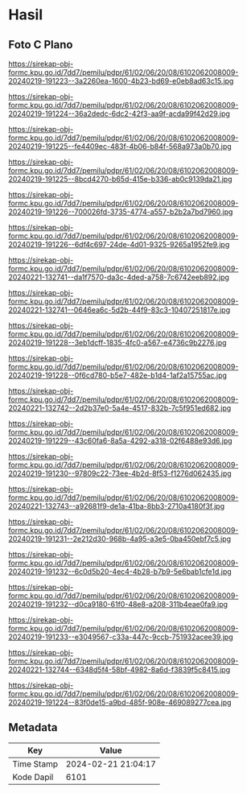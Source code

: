 # Hasil

## Foto C Plano

https://sirekap-obj-formc.kpu.go.id/7dd7/pemilu/pdpr/61/02/06/20/08/6102062008009-20240219-191223--3a2260ea-1600-4b23-bd69-e0eb8ad63c15.jpg

https://sirekap-obj-formc.kpu.go.id/7dd7/pemilu/pdpr/61/02/06/20/08/6102062008009-20240219-191224--36a2dedc-6dc2-42f3-aa9f-acda99f42d29.jpg

https://sirekap-obj-formc.kpu.go.id/7dd7/pemilu/pdpr/61/02/06/20/08/6102062008009-20240219-191225--fe4409ec-483f-4b06-b84f-568a973a0b70.jpg

https://sirekap-obj-formc.kpu.go.id/7dd7/pemilu/pdpr/61/02/06/20/08/6102062008009-20240219-191225--8bcd4270-b65d-415e-b336-ab0c9139da21.jpg

https://sirekap-obj-formc.kpu.go.id/7dd7/pemilu/pdpr/61/02/06/20/08/6102062008009-20240219-191226--700026fd-3735-4774-a557-b2b2a7bd7960.jpg

https://sirekap-obj-formc.kpu.go.id/7dd7/pemilu/pdpr/61/02/06/20/08/6102062008009-20240219-191226--6df4c697-24de-4d01-9325-9265a1952fe9.jpg

https://sirekap-obj-formc.kpu.go.id/7dd7/pemilu/pdpr/61/02/06/20/08/6102062008009-20240221-132741--da1f7570-da3c-4ded-a758-7c6742eeb892.jpg

https://sirekap-obj-formc.kpu.go.id/7dd7/pemilu/pdpr/61/02/06/20/08/6102062008009-20240221-132741--0646ea6c-5d2b-44f9-83c3-10407251817e.jpg

https://sirekap-obj-formc.kpu.go.id/7dd7/pemilu/pdpr/61/02/06/20/08/6102062008009-20240219-191228--3eb1dcff-1835-4fc0-a567-e4736c9b2276.jpg

https://sirekap-obj-formc.kpu.go.id/7dd7/pemilu/pdpr/61/02/06/20/08/6102062008009-20240219-191228--0f6cd780-b5e7-482e-b1d4-1af2a15755ac.jpg

https://sirekap-obj-formc.kpu.go.id/7dd7/pemilu/pdpr/61/02/06/20/08/6102062008009-20240221-132742--2d2b37e0-5a4e-4517-832b-7c5f951ed682.jpg

https://sirekap-obj-formc.kpu.go.id/7dd7/pemilu/pdpr/61/02/06/20/08/6102062008009-20240219-191229--43c60fa6-8a5a-4292-a318-02f6488e93d6.jpg

https://sirekap-obj-formc.kpu.go.id/7dd7/pemilu/pdpr/61/02/06/20/08/6102062008009-20240219-191230--97809c22-73ee-4b2d-8f53-f1276d062435.jpg

https://sirekap-obj-formc.kpu.go.id/7dd7/pemilu/pdpr/61/02/06/20/08/6102062008009-20240221-132743--a92681f9-de1a-41ba-8bb3-2710a4180f3f.jpg

https://sirekap-obj-formc.kpu.go.id/7dd7/pemilu/pdpr/61/02/06/20/08/6102062008009-20240219-191231--2e212d30-968b-4a95-a3e5-0ba450ebf7c5.jpg

https://sirekap-obj-formc.kpu.go.id/7dd7/pemilu/pdpr/61/02/06/20/08/6102062008009-20240219-191232--6c0d5b20-4ec4-4b28-b7b9-5e6bab1cfe1d.jpg

https://sirekap-obj-formc.kpu.go.id/7dd7/pemilu/pdpr/61/02/06/20/08/6102062008009-20240219-191232--d0ca9180-61f0-48e8-a208-311b4eae0fa9.jpg

https://sirekap-obj-formc.kpu.go.id/7dd7/pemilu/pdpr/61/02/06/20/08/6102062008009-20240219-191233--e3049567-c33a-447c-9ccb-751932acee39.jpg

https://sirekap-obj-formc.kpu.go.id/7dd7/pemilu/pdpr/61/02/06/20/08/6102062008009-20240221-132744--6348d5f4-58bf-4982-8a6d-f3839f5c8415.jpg

https://sirekap-obj-formc.kpu.go.id/7dd7/pemilu/pdpr/61/02/06/20/08/6102062008009-20240219-191224--83f0de15-a9bd-485f-908e-469089277cea.jpg


## Metadata

| Key        | Value               |
| ---------- | ------------------- |
| Time Stamp | 2024-02-21 21:04:17 |
| Kode Dapil | 6101                |



